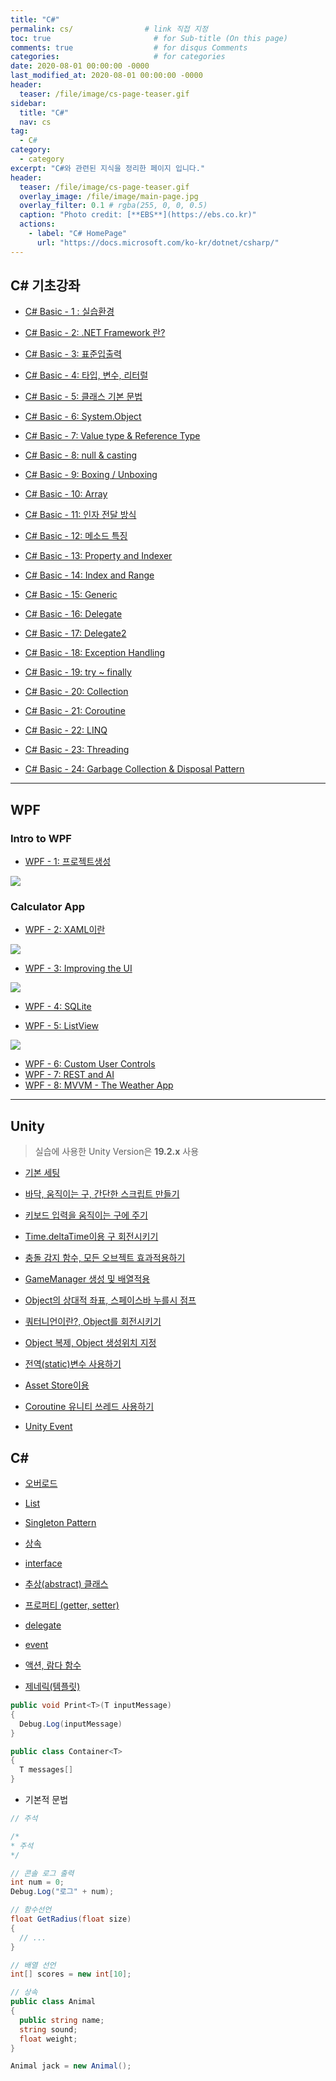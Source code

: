 ```yaml
---
title: "C#"
permalink: cs/                # link 직접 지정
toc: true                       # for Sub-title (On this page)
comments: true                  # for disqus Comments
categories:                     # for categories
date: 2020-08-01 00:00:00 -0000
last_modified_at: 2020-08-01 00:00:00 -0000
header:
  teaser: /file/image/cs-page-teaser.gif
sidebar:
  title: "C#" 
  nav: cs
tag:
  - C#
category:
  - category
excerpt: "C#와 관련된 지식을 정리한 페이지 입니다."
header:
  teaser: /file/image/cs-page-teaser.gif
  overlay_image: /file/image/main-page.jpg
  overlay_filter: 0.1 # rgba(255, 0, 0, 0.5)
  caption: "Photo credit: [**EBS**](https://ebs.co.kr)"
  actions:
    - label: "C# HomePage"
      url: "https://docs.microsoft.com/ko-kr/dotnet/csharp/"
---
```


## C# 기초강좌

* [C# Basic - 1 : 실습환경](/cs-basic-1/)
* [C# Basic - 2: .NET Framework 란?](/cs-basic-2/)
* [C# Basic - 3: 표준입출력](/cs-basic-3/)
* [C# Basic - 4: 타입, 변수, 리터럴](/cs-basic-4/)
* [C# Basic - 5: 클래스 기본 문법](/cs-basic-5/)

* [C# Basic - 6: System.Object](/cs-basic-6/)
* [C# Basic - 7: Value type & Reference Type](/cs-basic-7/)
* [C# Basic - 8: null & casting](/cs-basic-8/)
* [C# Basic - 9: Boxing / Unboxing](/cs-basic-9/)

* [C# Basic - 10: Array](/cs-basic-10/)
* [C# Basic - 11: 인자 전달 방식](/cs-basic-11/)
* [C# Basic - 12: 메소드 특징](/cs-basic-12/)
* [C# Basic - 13: Property and Indexer](/cs-basic-13/)
* [C# Basic - 14: Index and Range](/cs-basic-14/)
* [C# Basic - 15: Generic](/cs-basic-15/)
* [C# Basic - 16: Delegate](/cs-basic-16/)
* [C# Basic - 17: Delegate2](/cs-basic-17/)
* [C# Basic - 18: Exception Handling](/cs-basic-18/)
* [C# Basic - 19: try ~ finally](/cs-basic-19/)

* [C# Basic - 20: Collection](/cs-basic-20/)
* [C# Basic - 21: Coroutine](/cs-basic-21/)
* [C# Basic - 22: LINQ](/cs-basic-22/)
* [C# Basic - 23: Threading](/cs-basic-23/)
* [C# Basic - 24: Garbage Collection & Disposal Pattern](/cs-basic-24/)

---

## WPF

### Intro to WPF

* [WPF - 1: 프로젝트생성](/cs-wpf-01/)

![](/file/image/cs-wpf-01-02.png)

### Calculator App

* [WPF - 2: XAML이란](/cs-wpf-02/)

![](/file/image/cs-wpf-2-4.png)

* [WPF - 3: Improving the UI](/cs-wpf-03/)

![](/file/image/cs-wpf-3-2.png)

* [WPF - 4: SQLite](/cs-wpf-04/)

* [WPF - 5: ListView](/cs-wpf-05/)

![](/file/image/cs-wpf-5-4.png)

* [WPF - 6: Custom User Controls](/cs-wpf-06/)
* [WPF - 7: REST and AI](/cs-wpf-07/)
* [WPF - 8: MVVM - The Weather App](/cs-wpf-08/)

---

## Unity

> 실습에 사용한 Unity Version은 **19.2.x** 사용

* [기본 세팅](/unity/00/)

* [바닥, 움직이는 구, 간단한 스크립트 만들기](/unity/01/)
* [키보드 입력을 움직이는 구에 주기](/unity/02/)
* [Time.deltaTime이용 구 회전시키기](/unity/03/)
* [충돌 감지 함수, 모든 오브젝트 효과적용하기](/unity/04/)
* [GameManager 생성 및 배열적용](/unity/05/)

* [Object의 상대적 좌표, 스페이스바 누를시 점프](/unity/06/)
* [쿼터니언이란?, Object를 회전시키기](/unity/07/)
* [Object 복제, Object 생성위치 지정](/unity/08/)
* [전역(static)변수 사용하기](/unity/09/)
* [Asset Store이용](/unity/10/)

* [Coroutine 유니티 쓰레드 사용하기](/unity/11/)
* [Unity Event](/unity/12/)

## C#

* [오버로드](/unity/csharp/overload/)
* [List](/unity/csharp/list/)
* [Singleton Pattern](/unity/csharp/singleton/)
* [상속](/unity/csharp/inheritance/)
* [interface](/unity/csharp/interface/)

* [추상(abstract) 클래스](/unity/csharp/abstract/)
* [프로퍼티 (getter, setter)](/unity/csharp/property/)
* [delegate](/unity/csharp/delegate/)
* [event](/unity/csharp/event/)
* [액션, 람다 함수](/unity/csharp/action-lambda/)

* [제네릭(템플릿)]()

```csharp
public void Print<T>(T inputMessage)
{
  Debug.Log(inputMessage)
}

public class Container<T>
{
  T messages[]
}
```

* 기본적 문법

```csharp
// 주석

/* 
* 주석
*/

// 콘솔 로그 출력
int num = 0;
Debug.Log("로그" + num);

// 함수선언
float GetRadius(float size)
{
  // ...
}

// 배열 선언
int[] scores = new int[10];

// 상속
public class Animal
{
  public string name;
  string sound;
  float weight;
}

Animal jack = new Animal();
```